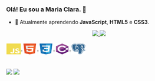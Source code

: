 ### Olá! Eu sou a Maria Clara. 🌸 

- 🧁 Atualmente aprendendo **JavaScript**, **HTML5** e **CSS3**.

<div align="center">
  <a href="https://github.com/claraeloi">
  <img height="175em" src="https://github-readme-stats.vercel.app/api?username=claraeloi&show_icons=true&theme=omni&include_all_commits=true&count_private=true"/>
  <img height="175em" src="https://github-readme-stats.vercel.app/api/top-langs/?username=claraeloi&layout=compact&langs_count=7&theme=omni"/>
</div>

<div style="display: inline_block"><br>
  <img align="center" alt="Clara-Js" height="30" width="40" src="https://raw.githubusercontent.com/devicons/devicon/master/icons/javascript/javascript-plain.svg">
  <img align="center" alt="Clara-HTML" height="30" width="40" src="https://raw.githubusercontent.com/devicons/devicon/master/icons/html5/html5-original.svg">
  <img align="center" alt="Clara-CSS" height="30" width="40" src="https://raw.githubusercontent.com/devicons/devicon/master/icons/css3/css3-original.svg">
  <img align="center" alt="Clara-Csharp" height="30" width="40" src="https://raw.githubusercontent.com/devicons/devicon/master/icons/csharp/csharp-original.svg">
  <img align="center" alt="Clara-PostgreSQL" height="30" width="40" src="https://raw.githubusercontent.com/devicons/devicon/master/icons/postgresql/postgresql-plain.svg">
</div>
  
  #

  <a href = "mailto:maclaraeloi@gmail.com"><img src="https://img.shields.io/badge/Gmail-D14836?style=for-the-badge&logo=gmail&logoColor=white" target="_blank"></a>
  <a href="https://www.linkedin.com/in/claraeloi/" target="_blank"><img src="https://img.shields.io/badge/-LinkedIn-%230077B5?style=for-the-badge&logo=linkedin&logoColor=white" target="_blank"></a>
